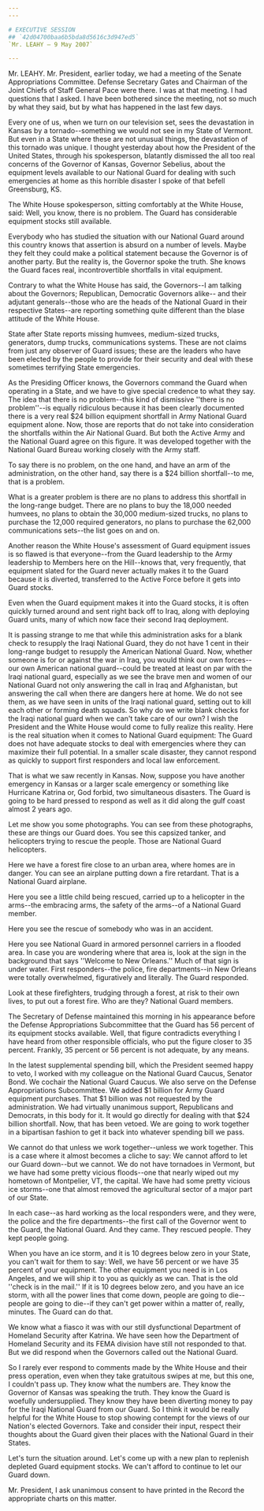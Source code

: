 ```yaml
---
---

# EXECUTIVE SESSION
## `42d04700baa6b5bda8d5616c3d947ed5`
`Mr. LEAHY — 9 May 2007`

---
```



Mr. LEAHY. Mr. President, earlier today, we had a meeting of the 
Senate Appropriations Committee. Defense Secretary Gates and Chairman 
of the Joint Chiefs of Staff General Pace were there. I was at that 
meeting. I had questions that I asked. I have been bothered since the 
meeting, not so much by what they said, but by what has happened in the 
last few days.

Every one of us, when we turn on our television set, sees the 
devastation in Kansas by a tornado--something we would not see in my 
State of Vermont. But even in a State where these are not unusual 
things, the devastation of this tornado was unique. I thought yesterday 
about how the President of the United States, through his spokesperson, 
blatantly dismissed the all too real concerns of the Governor of 
Kansas, Governor Sebelius, about the equipment levels available to our 
National Guard for dealing with such emergencies at home as this 
horrible disaster I spoke of that befell Greensburg, KS.

The White House spokesperson, sitting comfortably at the White House, 
said: Well, you know, there is no problem. The Guard has considerable 
equipment stocks still available.

Everybody who has studied the situation with our National Guard 
around this country knows that assertion is absurd on a number of 
levels. Maybe they felt they could make a political statement because 
the Governor is of another party. But the reality is, the Governor 
spoke the truth. She knows the Guard faces real, incontrovertible 
shortfalls in vital equipment.

Contrary to what the White House has said, the Governors--I am 
talking about the Governors; Republican, Democratic Governors alike--
and their adjutant generals--those who are the heads of the National 
Guard in their respective States--are reporting something quite 
different than the blase attitude of the White House.

State after State reports missing humvees, medium-sized trucks, 
generators, dump trucks, communications systems. These are not claims 
from just any observer of Guard issues; these are the leaders who have 
been elected by the people to provide for their security and deal with 
these sometimes terrifying State emergencies.

As the Presiding Officer knows, the Governors command the Guard when 
operating in a State, and we have to give special credence to what they 
say. The idea that there is no problem--this kind of dismissive ''there 
is no problem''--is equally ridiculous because it has been clearly 
documented there is a very real $24 billion equipment shortfall in Army 
National Guard equipment alone. Now, those are reports that do not take 
into consideration the shortfalls within the Air National Guard. But 
both the Active Army and the National Guard agree on this figure. It 
was developed together with the National Guard Bureau working closely 
with the Army staff.

To say there is no problem, on the one hand, and have an arm of the 
administration, on the other hand, say there is a $24 billion 
shortfall--to me, that is a problem.



What is a greater problem is there are no plans to address this 
shortfall in the long-range budget. There are no plans to buy the 
18,000 needed humvees, no plans to obtain the 30,000 medium-sized 
trucks, no plans to purchase the 12,000 required generators, no plans 
to purchase the 62,000 communications sets--the list goes on and on.

Another reason the White House's assessment of Guard equipment issues 
is so flawed is that everyone--from the Guard leadership to the Army 
leadership to Members here on the Hill--knows that, very frequently, 
that equipment slated for the Guard never actually makes it to the 
Guard because it is diverted, transferred to the Active Force before it 
gets into Guard stocks.

Even when the Guard equipment makes it into the Guard stocks, it is 
often quickly turned around and sent right back off to Iraq, along with 
deploying Guard units, many of which now face their second Iraq 
deployment.

It is passing strange to me that while this administration asks for a 
blank check to resupply the Iraqi National Guard, they do not have 1 
cent in their long-range budget to resupply the American National 
Guard. Now, whether someone is for or against the war in Iraq, you 
would think our own forces--our own American national guard--could be 
treated at least on par with the Iraqi national guard, especially as we 
see the brave men and women of our National Guard not only answering 
the call in Iraq and Afghanistan, but answering the call when there are 
dangers here at home. We do not see them, as we have seen in units of 
the Iraqi national guard, setting out to kill each other or forming 
death squads. So why do we write blank checks for the Iraqi national 
guard when we can't take care of our own? I wish the President and the 
White House would come to fully realize this reality. Here is the real 
situation when it comes to National Guard equipment: The Guard does not 
have adequate stocks to deal with emergencies where they can maximize 
their full potential. In a smaller scale disaster, they cannot respond 
as quickly to support first responders and local law enforcement.

That is what we saw recently in Kansas. Now, suppose you have another 
emergency in Kansas or a larger scale emergency or something like 
Hurricane Katrina or, God forbid, two simultaneous disasters. The Guard 
is going to be hard pressed to respond as well as it did along the gulf 
coast almost 2 years ago.

Let me show you some photographs. You can see from these photographs, 
these are things our Guard does. You see this capsized tanker, and 
helicopters trying to rescue the people. Those are National Guard 
helicopters.

Here we have a forest fire close to an urban area, where homes are in 
danger. You can see an airplane putting down a fire retardant. That is 
a National Guard airplane.


Here you see a little child being rescued, carried up to a helicopter 
in the arms--the embracing arms, the safety of the arms--of a National 
Guard member.

Here you see the rescue of somebody who was in an accident.

Here you see National Guard in armored personnel carriers in a 
flooded area. In case you are wondering where that area is, look at the 
sign in the background that says ''Welcome to New Orleans.'' Much of 
that sign is under water. First responders--the police, fire 
departments--in New Orleans were totally overwhelmed, figuratively and 
literally. The Guard responded.

Look at these firefighters, trudging through a forest, at risk to 
their own lives, to put out a forest fire. Who are they? National Guard 
members.

The Secretary of Defense maintained this morning in his appearance 
before the Defense Appropriations Subcommittee that the Guard has 56 
percent of its equipment stocks available. Well, that figure 
contradicts everything I have heard from other responsible officials, 
who put the figure closer to 35 percent. Frankly, 35 percent or 56 
percent is not adequate, by any means.

In the latest supplemental spending bill, which the President seemed 
happy to veto, I worked with my colleague on the National Guard Caucus, 
Senator Bond. We cochair the National Guard Caucus. We also serve on 
the Defense Appropriations Subcommittee. We added $1 billion for Army 
Guard equipment purchases. That $1 billion was not requested by the 
administration. We had virtually unanimous support, Republicans and 
Democrats, in this body for it. It would go directly for dealing with 
that $24 billion shortfall. Now, that has been vetoed. We are going to 
work together in a bipartisan fashion to get it back into whatever 
spending bill we pass.

We cannot do that unless we work together--unless we work together. 
This is a case where it almost becomes a cliche to say: We cannot 
afford to let our Guard down--but we cannot. We do not have tornadoes 
in Vermont, but we have had some pretty vicious floods--one that nearly 
wiped out my hometown of Montpelier, VT, the capital. We have had some 
pretty vicious ice storms--one that almost removed the agricultural 
sector of a major part of our State.

In each case--as hard working as the local responders were, and they 
were, the police and the fire departments--the first call of the 
Governor went to the Guard, the National Guard. And they came. They 
rescued people. They kept people going.

When you have an ice storm, and it is 10 degrees below zero in your 
State, you can't wait for them to say: Well, we have 56 percent or we 
have 35 percent of your equipment. The other equipment you need is in 
Los Angeles, and we will ship it to you as quickly as we can. That is 
the old ''check is in the mail.'' If it is 10 degrees below zero, and 
you have an ice storm, with all the power lines that come down, people 
are going to die--people are going to die--if they can't get power 
within a matter of, really, minutes. The Guard can do that.

We know what a fiasco it was with our still dysfunctional Department 
of Homeland Security after Katrina. We have seen how the Department of 
Homeland Security and its FEMA division have still not responded to 
that. But we did respond when the Governors called out the National 
Guard.


So I rarely ever respond to comments made by the White House and 
their press operation, even when they take gratuitous swipes at me, but 
this one, I couldn't pass up. They know what the numbers are. They know 
the Governor of Kansas was speaking the truth. They know the Guard is 
woefully undersupplied. They know they have been diverting money to pay 
for the Iraqi National Guard from our Guard. So I think it would be 
really helpful for the White House to stop showing contempt for the 
views of our Nation's elected Governors. Take and consider their input, 
respect their thoughts about the Guard given their places with the 
National Guard in their States.

Let's turn the situation around. Let's come up with a new plan to 
replenish depleted Guard equipment stocks. We can't afford to continue 
to let our Guard down.

Mr. President, I ask unanimous consent to have printed in the Record 
the appropriate charts on this matter.